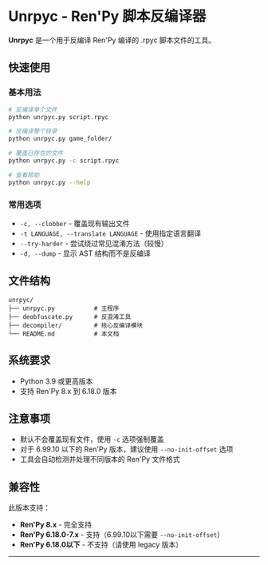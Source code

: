 # Unrpyc - Ren'Py 脚本反编译器

**Unrpyc** 是一个用于反编译 Ren'Py 编译的 .rpyc 脚本文件的工具。

## 快速使用

### 基本用法
```bash
# 反编译单个文件
python unrpyc.py script.rpyc

# 反编译整个目录
python unrpyc.py game_folder/

# 覆盖已存在的文件
python unrpyc.py -c script.rpyc

# 查看帮助
python unrpyc.py --help
```

### 常用选项
- `-c, --clobber` - 覆盖现有输出文件
- `-t LANGUAGE, --translate LANGUAGE` - 使用指定语言翻译
- `--try-harder` - 尝试绕过常见混淆方法（较慢）
- `-d, --dump` - 显示 AST 结构而不是反编译

## 文件结构
```
unrpyc/
├── unrpyc.py           # 主程序
├── deobfuscate.py      # 反混淆工具
├── decompiler/         # 核心反编译模块
└── README.md           # 本文档
```

## 系统要求
- Python 3.9 或更高版本
- 支持 Ren'Py 8.x 到 6.18.0 版本

## 注意事项
- 默认不会覆盖现有文件，使用 `-c` 选项强制覆盖
- 对于 6.99.10 以下的 Ren'Py 版本，建议使用 `--no-init-offset` 选项
- 工具会自动检测并处理不同版本的 Ren'Py 文件格式

## 兼容性
此版本支持：
- **Ren'Py 8.x** - 完全支持
- **Ren'Py 6.18.0-7.x** - 支持（6.99.10以下需要 `--no-init-offset`）
- **Ren'Py 6.18.0以下** - 不支持（请使用 legacy 版本）

---
